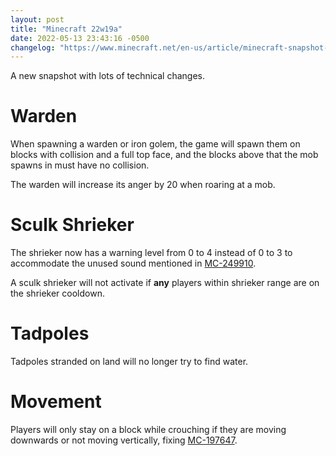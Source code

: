 ```yaml
---
layout: post
title: "Minecraft 22w19a"
date: 2022-05-13 23:43:16 -0500
changelog: "https://www.minecraft.net/en-us/article/minecraft-snapshot-22w19a"
---
```


A new snapshot with lots of technical changes.

# Warden

When spawning a warden or iron golem, the game will spawn them on blocks with collision and a full top face, and the blocks above that the mob spawns in must have no collision.

The warden will increase its anger by 20 when roaring at a mob.

# Sculk Shrieker

The shrieker now has a warning level from 0 to 4 instead of 0 to 3 to accommodate the unused sound mentioned in [MC-249910](https://bugs.mojang.com/browse/MC-249910).

A sculk shrieker will not activate if **any** players within shrieker range are on the shrieker cooldown.

# Tadpoles

Tadpoles stranded on land will no longer try to find water.

# Movement

Players will only stay on a block while crouching if they are moving downwards or not moving vertically, fixing [MC-197647](https://bugs.mojang.com/browse/MC-197647).

